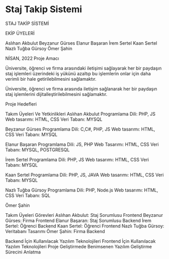 # Staj Takip Sistemi


STAJ TAKİP SİSTEMİ
 



EKİP ÜYELERİ

Aslıhan Akbulut
Beyzanur Gürses
Elanur Başaran
İrem Sertel
Kaan Sertel
Nazlı Tuğba Gürsoy
Ömer Şahin







   NİSAN, 2022
 Proje Amacı

Üniversite, öğrenci ve firma arasındaki iletişimi sağlayarak her bir paydaşın staj işlemleri üzerindeki iş yükünü azaltıp bu işlemlerin onlar için daha verimli bir hale getirilebilmesini sağlamaktır.

Üniversite, öğrenci ve firma arasında iletişim sağlanarak her bir paydaşın staj işlemlerini dijitalleştirilebilmesini sağlamaktır.

 Proje Hedefleri


 Takım Üyeleri Ve Yetkinlikleri
Aslıhan Akbulut
Programlama Dili: PHP, JS 
Web tasarımı: HTML, CSS
Veri Tabanı: MYSQL

Beyzanur Gürses
Programlama Dili: C,C#, PHP, JS 
Web tasarımı: HTML, CSS
Veri Tabanı: MYSQL

Elanur Başaran
Programlama Dili: JS, PHP
Web Tasarımı: HTML, CSS
Veri Tabanı: MYSQL, POSTGRESQL

İrem Sertel
		Programlama Dili: PHP, JS 
Web tasarımı: HTML, CSS
Veri Tabanı: MYSQL

Kaan Sertel
Programlama Dili: PHP, JS, JAVA
Web tasarımı: HTML, CSS
Veri Tabanı: MYSQL

Nazlı Tuğba Gürsoy
Programlama Dili: PHP, Node.js
Web tasarımı: HTML, CSS
Veri Tabanı: SQL

Ömer Şahin

 Takım Üyeleri Görevleri
Aslıhan Akbulut: Staj Sorumlusu Frontend
Beyzanur Gürses: Firma Frontend
Elanur Başaran: Staj Sorumlusu Backend
İrem Sertel: Öğrenci Backend
Kaan Sertel: Öğrenci Frontend
Nazlı Tuğba Gürsoy: Veritabanı Tasarımı
Ömer Şahin: Firma Backend


 Backend İçin Kullanılacak Yazılım Teknolojileri
 Frontend İçin Kullanılacak Yazılım Teknolojileri
Proje Geliştirmede Benimsenen Yazılım Geliştirme Sürecini Anlatma
